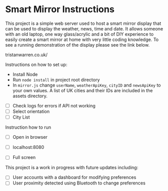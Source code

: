 # Smart Mirror Instructions

This project is a simple web server used to host a smart mirror display that can be used to display the weather, news, time and date. It allows someone with an old laptop, one way glass/acrylic and a bit of DIY experience to easily create a smart mirror at home with very little coding knowledge. To see a running demonstration of the display please see the link below.

tristanwarren.co.uk/

Instructions on how to set up:

- Install Node
- Run `node install` in project root directory
- In `mirror.js` change `userName`, `weatherApiKey`, `cityID` and `newsApiKey` to your own values. A list of UK cities and their IDs are included in the assets directory. 


- [ ] Check logs for errors if API not working
- [ ] Select orientation
- [ ] City List

Instruction how to run

- [ ] Open in browser
- [ ] localhost:8080
- [ ] Full screen


This project is a work in progress with future updates including:

- [ ] User accounts with a dashboard for modifying preferences
- [ ] User proximity detected using Bluetooth to change preferences  